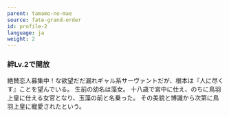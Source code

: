 ```yaml
---
parent: tamamo-no-mae
source: fate-grand-order
id: profile-2
language: ja
weight: 2
---
```


### 絆Lv.2で開放

絶賛恋人募集中！な欲望だだ漏れギャル系サーヴァントだが、根本は『人に尽くす』ことを望んでいる。
生前の幼名は藻女。
十八歳で宮中に仕え、のちに鳥羽上皇に仕える女官となり、玉藻の前と名乗った。
その美貌と博識から次第に鳥羽上皇に寵愛されたという。
